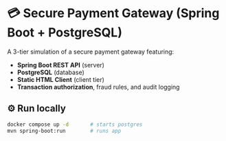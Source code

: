 # 💳 Secure Payment Gateway (Spring Boot + PostgreSQL)

A 3-tier simulation of a secure payment gateway featuring:
- **Spring Boot REST API** (server)
- **PostgreSQL** (database)
- **Static HTML Client** (client tier)
- **Transaction authorization**, fraud rules, and audit logging

## ⚙️ Run locally
```bash
docker compose up -d       # starts postgres
mvn spring-boot:run        # runs app
